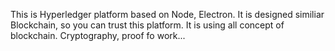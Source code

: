 This is Hyperledger platform based on Node, Electron.
It is designed similiar Blockchain, so you can trust this platform.
It is using all concept of blockchain.
Cryptography, proof fo work...
